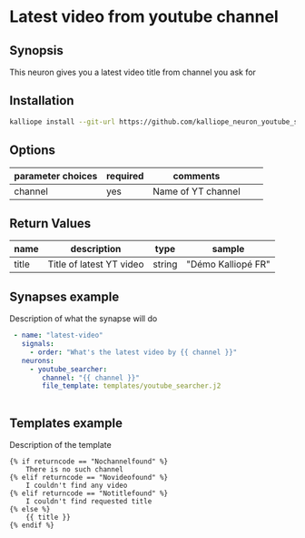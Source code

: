 # Latest video from youtube channel

## Synopsis

This neuron gives you a latest video title from channel you ask for

## Installation
```bash
kalliope install --git-url https://github.com/kalliope_neuron_youtube_searcher.git
```

## Options


| parameter choices | required |  comments          |   |   |
|-------------------|----------|--------------------|---|---|
| channel           | yes      | Name of YT channel |   |   |


## Return Values


| name      | description                        | type       | sample                    |
|-----------|------------------------------------|------------|---------------------------|
| title     | Title of latest YT video           | string     | "Démo Kalliopé FR"        |


## Synapses example

Description of what the synapse will do
```yml
 - name: "latest-video"
   signals:
     - order: "What's the latest video by {{ channel }}"
   neurons:      
     - youtube_searcher:
        channel: "{{ channel }}"
        file_template: templates/youtube_searcher.j2
    
```

## Templates example 

Description of the template
```
{% if returncode == "Nochannelfound" %}
    There is no such channel
{% elif returncode == "Novideofound" %}
    I couldn't find any video
{% elif returncode == "Notitlefound" %}
    I couldn't find requested title
{% else %}
    {{ title }}
{% endif %}
```